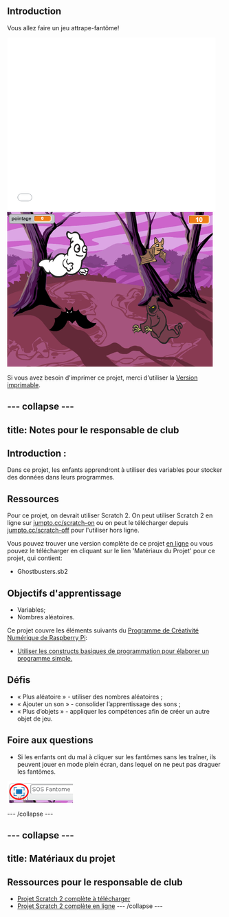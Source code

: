 ## Introduction

Vous allez faire un jeu attrape-fantôme!

<div class="scratch-preview">
  <iframe allowtransparency="true" width="485" height="402" src="//scratch.mit.edu/projects/embed/227534169/?autostart=false" frameborder="0"></iframe>
  <img src="images/ghost-final.png">
</div>

Si vous avez besoin d'imprimer ce projet, merci d'utiliser la [Version imprimable](https://projects.raspberrypi.org/fr-FR/projects/ghostbusters/print).

--- collapse ---
---
title: Notes pour le responsable de club
---
## Introduction :

Dans ce projet, les enfants apprendront à utiliser des variables pour stocker des données dans leurs programmes.

## Ressources

Pour ce projet, on devrait utiliser Scratch 2. On peut utiliser Scratch 2 en ligne sur [jumpto.cc/scratch-on](http://jumpto.cc/scratch-on) ou on peut le télécharger depuis [jumpto.cc/scratch-off](http://jumpto.cc/scratch-off) pour l'utiliser hors ligne.

Vous pouvez trouver une version complète de ce projet [en ligne](https://scratch.mit.edu/projects/227534169/#editor) ou vous pouvez le télécharger en cliquant sur le lien 'Matériaux du Projet' pour ce projet, qui contient:

* Ghostbusters.sb2

## Objectifs d'apprentissage

* Variables;
* Nombres aléatoires.

Ce projet couvre les éléments suivants du [Programme de Créativité Numérique de Raspberry Pi](http://rpf.io/curriculum):

* [Utiliser les constructs basiques de programmation pour élaborer un programme simple.](https://www.raspberrypi.org/curriculum/programming/creator)

## Défis

* « Plus aléatoire » - utiliser des nombres aléatoires ;
* « Ajouter un son » - consolider l’apprentissage des sons ;
* « Plus d’objets » - appliquer les compétences afin de créer un autre objet de jeu.

## Foire aux questions

* Si les enfants ont du mal à cliquer sur les fantômes sans les traîner, ils peuvent jouer en mode plein écran, dans lequel on ne peut pas draguer les fantômes.

![screenshot](images/ghost-fullscreen.png)

--- /collapse ---

--- collapse ---
---
title: Matériaux du projet
---
## Ressources pour le responsable de club

* [Projet Scratch 2 complète à télécharger](resources/Ghostbusters.sb2)
* [Projet Scratch 2 complète en ligne](https://scratch.mit.edu/projects/227534169/#editor) --- /collapse ---